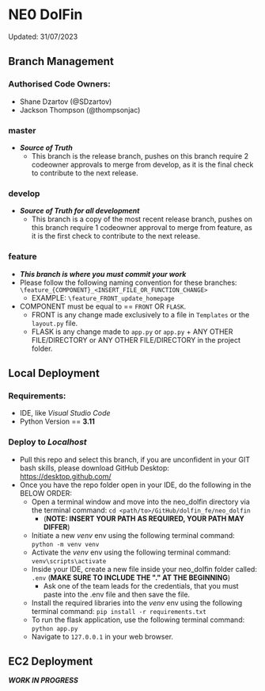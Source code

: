 # NE0 DolFin 
Updated: 31/07/2023

## Branch Management
### Authorised Code Owners:
* Shane Dzartov (@SDzartov)
* Jackson Thompson (@thompsonjac)

### master
* ***Source of Truth***
	* This branch is the release branch, pushes on this branch require 2 codeowner approvals to merge from develop, as it is the final check to contribute to the next release. 

### develop
* ***Source of Truth for all development***
	* This branch is a copy of the most recent release branch, pushes on this branch require 1 codeowner approval to merge from feature, as it is the first check to contribute to the next release. 

### feature
* ***This branch is where you must commit your work***
* Please follow the following naming convention for these branches: ```\feature_{COMPONENT}_<INSERT_FILE_OR_FUNCTION_CHANGE>``` 
	* EXAMPLE: ```\feature_FRONT_update_homepage```
* COMPONENT must be equal to == ```FRONT``` OR ```FLASK```.
	* FRONT is any change made exclusively to a file in ```Templates``` or the ```layout.py``` file.
	* FLASK is any change made to ```app.py``` or ```app.py``` + ANY OTHER FILE/DIRECTORY or ANY OTHER FILE/DIRECTORY in the project folder.   

## Local Deployment
### Requirements:
* IDE, like *Visual Studio Code*
* Python Version == **3.11**

### Deploy to ***Localhost***
* Pull this repo and select this branch, if you are unconfident in your GIT bash skills, please download GitHub Desktop: https://desktop.github.com/
* Once you have the repo folder open in your IDE, do the following in the BELOW ORDER:
	* Open a terminal window and move into the neo_dolfin directory via the terminal command: ```cd <path/to>/GitHub/dolfin_fe/neo_dolfin```
 		* (**NOTE: INSERT YOUR PATH AS REQUIRED, YOUR PATH MAY DIFFER**)  
  * Initiate a new *venv* env using the following terminal command: ```python -m venv venv``` 
  * Activate the *venv* env using the following terminal command: ```venv\scripts\activate```
  * Inside your IDE, create a new file inside your neo_dolfin folder called: ```.env``` (**MAKE SURE TO INCLUDE THE "." AT THE BEGINNING**) 
	* Ask one of the team leads for the credentials, that you must paste into the .env file and then save the file. 
  * Install the required libraries into the *venv* env using the following terminal command: ```pip install -r requirements.txt``` 
  * To run the flask application, use the following terminal command: ```python app.py``` 
  * Navigate to ```127.0.0.1``` in your web browser. 

## EC2 Deployment 
***WORK IN PROGRESS***
